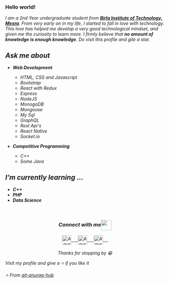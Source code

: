 
<!--
**git-anurag-hub/git-anurag-hub** is a ✨ _special_ ✨ repository because its `README.md` (this file) appears on your GitHub profile.

Here are some ideas to get you started:

- 🌱 I’m currently learning ...
- 👯 I’m looking to collaborate on ...
- 🤔 I’m looking for help with ...
- 💬 Ask me about ...
- 📫 How to reach me: ...
- 😄 Pronouns: ...
- ⚡ Fun fact: ...
-->

### Hello world!
<em>I am a 2nd Year undergraduate student from <a href="https://www.bitmesra.ac.in/"><b>Birla Institute of Technology, Mesra</b></a>. From very early on in my life, I started to fall in love with technology. This love has helped me develop a very good technological mindset, and given me the curiosity to learn more. I firmly believe that **no amount of knowledge is enough knowledge**. Do visit this profile and gite a star.
 <br/>
## Ask me about 
- **Web Development**
	- HTML, CSS and Javascript 
	- Bootstrap
	- React with Redux 
	- Express
 	- NodeJS 
	- MonogoDB
	- Mongoose
	- My Sql
	- GraphQL
	- Rest Api's
	- React Native 
	- Socket.io
  
- **Competitive Programming**
	- C++
	- Some Java


## I’m currently learning ...
- **C++**
- **PHP**
- **Data Science**
<br/>


<div align="center">
  <h3 align="center">Connect with me<img align="center" src="https://github.com/rajput2107/rajput2107/blob/master/Assets/Handshake.gif" height="33px" /></h3> 
</div>
<p align="center">
 <a href="https://www.linkedin.com/in/anurag-gupta-40912a198/" target="blank">
  <img align="center" alt="Anurag's LinkedIn" width="30px" src="https://www.vectorlogo.zone/logos/linkedin/linkedin-icon.svg" /> &nbsp; &nbsp;
 </a>
 <a href="https://www.instagram.com/anurag_.gupta/" target="blank">
  <img align="center" alt="Anurag's Instagram" width="30px" src="https://www.vectorlogo.zone/logos/instagram/instagram-icon.svg" /> &nbsp; &nbsp;
 </a>
 <a href="https://twitter.com/guptaanurag121" target="blank">
  <img align="center" alt="Anurag's Twitter" width="30px" src="https://www.vectorlogo.zone/logos/twitter/twitter-official.svg" /> &nbsp; &nbsp;
 </a>
  <br/>
  <br/>
  Thanks for stopping by 😁<br/>
</p>
Visit my profile and give a ⭐️ if you like it</p>

⭐️ From [git-anurag-hub](https://github.com/git-anurag-hub)
